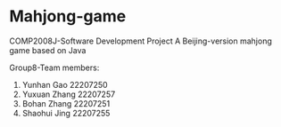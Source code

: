 # Mahjong-game
COMP2008J-Software Development Project
A Beijing-version mahjong game based on Java

Group8-Team members:
1. Yunhan Gao 22207250
2. Yuxuan Zhang 22207257
3. Bohan Zhang 22207251
4. Shaohui Jing 22207255
